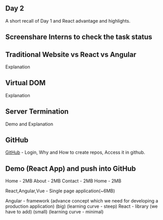 ## Day 2

A short recall of Day 1 and React advantage and highlights.

## Screenshare Interns to check the task status

## Traditional Website vs React vs Angular

Explanation

## Virtual DOM

Explanation

## Server Termination

Demo and Explanation

## GitHub

[GitHub](https://github.com) - Login, Why and How to create repos, Access it in github.

## Demo (React App) and push into GitHub

Home - 2MB
About - 2MB
Contact - 2MB
Home - 2MB

React,Angular,Vue - Single page application(~6MB)

Angular - framework (advance concept which we need for developing a production application) (big) (learning curve - steep)
React - library (we have to add) (small) (learning curve - minimal)
